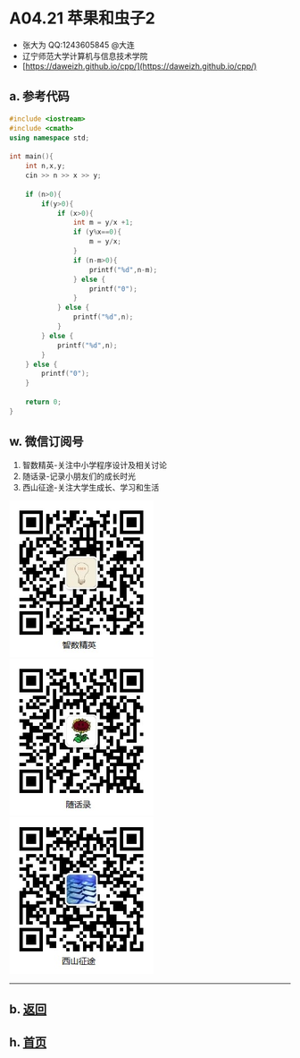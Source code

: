# A04.21 苹果和虫子2

- 张大为 QQ:1243605845 @大连
- 辽宁师范大学计算机与信息技术学院
- [https://daweizh.github.io/cpp/](https://daweizh.github.io/cpp/) 

## a. 参考代码

~~~cpp
#include <iostream>
#include <cmath>
using namespace std;

int main(){
    int n,x,y;
    cin >> n >> x >> y;

    if (n>0){
        if(y>0){
            if (x>0){
                int m = y/x +1;
                if (y%x==0){
                    m = y/x;
                }
                if (n-m>0){
                    printf("%d",n-m);
                } else {
                    printf("0");
                }
            } else {
                printf("%d",n);
            }       
        } else {
            printf("%d",n);
        }
    } else {
        printf("0");    
    }

    return 0;
}
~~~


## w. 微信订阅号

1. 智数精英-关注中小学程序设计及相关讨论
2. 随话录-记录小朋友们的成长时光
2. 西山征途-关注大学生成长、学习和生活

![欢迎关注“智数精英”订阅号](../../assets/me/img/idea8.jpg)
![欢迎关注“随话录”订阅号](../../assets/me/img/shl8.jpg)
![欢迎关注“西山征途”订阅号](../../assets/me/img/xszt8.jpg)

----------

## b. [返回](../)
    
## h. [首页](../../)

 